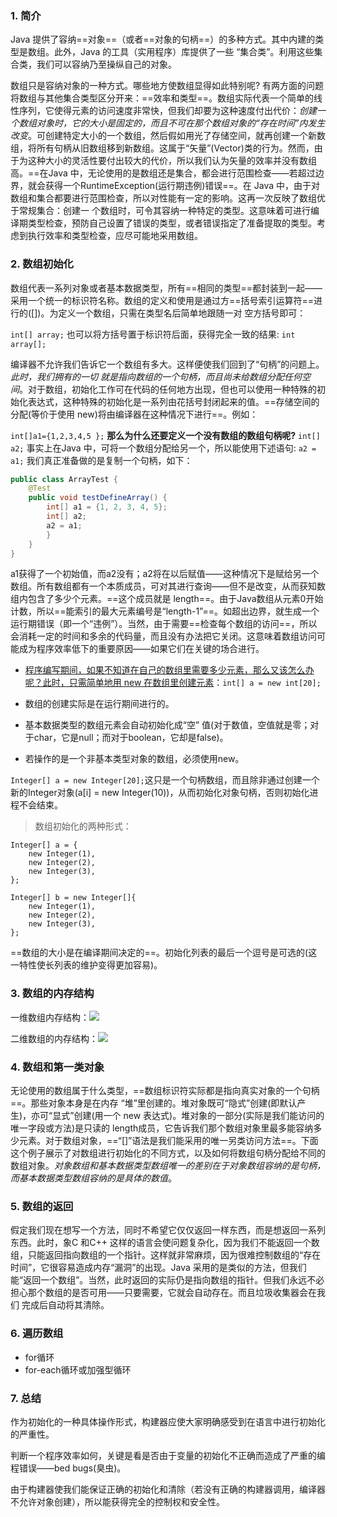 ### 1. 简介

Java 提供了容纳==对象==（或者==对象的句柄==）的多种方式。其中内建的类型是数组。此外，Java 的工具（实用程序）库提供了一些 “集合类”。利用这些集合类，我们可以容纳乃至操纵自己的对象。

数组只是容纳对象的一种方式。哪些地方使数组显得如此特别呢? 有两方面的问题将数组与其他集合类型区分开来：==效率和类型==。数组实际代表一个简单的线性序列，它使得元素的访问速度非常快，但我们却要为这种速度付出代价：*创建一个数组对象时，它的大小是固定的，而且不可在那个数组对象的“存在时间”内发生改变*。可创建特定大小的一个数组，然后假如用光了存储空间，就再创建一个新数组，将所有句柄从旧数组移到新数组。这属于“矢量”(Vector)类的行为。然而，由于为这种大小的灵活性要付出较大的代价，所以我们认为矢量的效率并没有数组高。==在Java 中，无论使用的是数组还是集合，都会进行范围检查——若超过边界，就会获得一个RuntimeException(运行期违例)错误==。在 Java 中，由于对数组和集合都要进行范围检查，所以对性能有一定的影响。这再一次反映了数组优于常规集合：创建一 个数组时，可令其容纳一种特定的类型。这意味着可进行编译期类型检查，预防自己设置了错误的类型，或者错误指定了准备提取的类型。考虑到执行效率和类型检查，应尽可能地采用数组。

### 2. 数组初始化

数组代表一系列对象或者基本数据类型，所有==相同的类型==都封装到一起——采用一个统一的标识符名称。数组的定义和使用是通过方==括号索引运算符==进行的([])。为定义一个数组，只需在类型名后简单地跟随一对 空方括号即可：

`int[] array;`
也可以将方括号置于标识符后面，获得完全一致的结果:
`int array[];`

编译器不允许我们告诉它一个数组有多大。这样便使我们回到了“句柄”的问题上。*此时，我们拥有的一切 就是指向数组的一个句柄，而且尚未给数组分配任何空间*。对于数组，初始化工作可在代码的任何地方出现，但也可以使用一种特殊的初始化表达式，这种特殊的初始化是一系列由花括号封闭起来的值。==存储空间的分配(等价于使用 new)将由编译器在这种情况下进行==。例如：

`int[]a1={1,2,3,4,5 };`
**那么为什么还要定义一个没有数组的数组句柄呢?**
`int[] a2;`
事实上在Java 中，可将一个数组分配给另一个，所以能使用下述语句:
`a2 = a1;`
我们真正准备做的是复制一个句柄，如下：

```java
public class ArrayTest {
    @Test
    public void testDefineArray() {
        int[] a1 = {1, 2, 3, 4, 5};
        int[] a2;
        a2 = a1;
        }
    }
}
```

a1获得了一个初始值，而a2没有；a2将在以后赋值——这种情况下是赋给另一个数组。所有数组都有一个本质成员，可对其进行查询——但不是改变，从而获知数组内包含了多少个元素。==这个成员就是 length==。由于Java数组从元素0开始计数，所以==能索引的最大元素编号是“length-1”==。如超出边界，就生成一个运行期错误（即一个“违例”）。当然，由于需要==检查每个数组的访问==，所以会消耗一定的时间和多余的代码量，而且没有办法把它关闭。这意味着数组访问可能成为程序效率低下的重要原因——如果它们在关键的场合进行。

* <u>程序编写期间，如果不知道在自己的数组里需要多少元素，那么又该怎么办呢？此时，只需简单地用 new 在数组里创建元素</u>：`int[] a = new int[20];`

* 数组的创建实际是在运行期间进行的。
* 基本数据类型的数组元素会自动初始化成“空” 值(对于数值，空值就是零；对于char，它是null；而对于boolean，它却是false)。
* 若操作的是一个非基本类型对象的数组，必须使用new。

`Integer[] a = new Integer[20];`这只是一个句柄数组，而且除非通过创建一个新的Integer对象(a[i] = new Integer(10))，从而初始化对象句柄，否则初始化进程不会结束。

> 数组初始化的两种形式：

```
Integer[] a = {
    new Integer(1),
    new Integer(2),
    new Integer(3),
};

Integer[] b = new Integer[]{
    new Integer(1),
    new Integer(2),
    new Integer(3),
};
```

==数组的大小是在编译期间决定的==。初始化列表的最后一个逗号是可选的(这一特性使长列表的维护变得更加容易)。

### 3. 数组的内存结构

一维数组内存结构：![](https://tva1.sinaimg.cn/large/007S8ZIlgy1givyw3vpp0j30v80kw7c0.jpg)

二维数组的内存结构：![](https://tva1.sinaimg.cn/large/007S8ZIlgy1givyxadmp6j30ts0jmq91.jpg)



### 4. 数组和第一类对象

无论使用的数组属于什么类型，==数组标识符实际都是指向真实对象的一个句柄==。那些对象本身是在内存 “堆”里创建的。堆对象既可“隐式”创建(即默认产生)，亦可“显式”创建(用一个 new 表达式)。堆对象的一部分(实际是我们能访问的唯一字段或方法)是只读的 length成员，它告诉我们那个数组对象里最多能容纳多少元素。对于数组对象，==“[]”语法是我们能采用的唯一另类访问方法==。下面这个例子展示了对数组进行初始化的不同方式，以及如何将数组句柄分配给不同的数组对象。*对象数组和基本数据类型数组唯一的差别在于对象数组容纳的是句柄，而基本数据类型数组容纳的是具体的数值*。

### 5. 数组的返回

假定我们现在想写一个方法，同时不希望它仅仅返回一样东西，而是想返回一系列东西。此时，象C 和C++ 这样的语言会使问题复杂化，因为我们不能返回一个数组，只能返回指向数组的一个指针。这样就非常麻烦，因为很难控制数组的“存在时间”，它很容易造成内存“漏洞”的出现。Java 采用的是类似的方法，但我们能“返回一个数组”。当然，此时返回的实际仍是指向数组的指针。但我们永远不必担心那个数组的是否可用——只要需要，它就会自动存在。而且垃圾收集器会在我们 完成后自动将其清除。

### 6. 遍历数组

* for循环
* for-each循环或加强型循环

### 7. 总结

作为初始化的一种具体操作形式，构建器应使大家明确感受到在语言中进行初始化的严重性。

判断一个程序效率如何，关键是看是否由于变量的初始化不正确而造成了严重的编程错误——bed bugs(臭虫)。

由于构建器使我们能保证正确的初始化和清除（若没有正确的构建器调用，编译器不允许对象创建），所以能获得完全的控制权和安全性。

